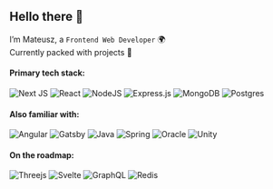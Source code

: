 ## Hello there 👋

I’m Mateusz, a `Frontend Web Developer` 🌍  
Currently packed with projects 🐝  


#### Primary tech stack:
![Next JS](https://img.shields.io/badge/Next-black?style=for-the-badge&logo=next.js&logoColor=white&color=171B21)
![React](https://img.shields.io/badge/react-%2320232a.svg?style=for-the-badge&logo=react&logoColor=%2361DAFB&color=171B21)
![NodeJS](https://img.shields.io/badge/node.js-6DA55F?style=for-the-badge&logo=node.js&logoColor=79A366&color=171B21)
![Express.js](https://img.shields.io/badge/express.js-%23404d59.svg?style=for-the-badge&logo=express&logoColor=%2361DAFB&color=171B21)
![MongoDB](https://img.shields.io/badge/MongoDB-%234ea94b.svg?style=for-the-badge&logo=mongodb&logoColor=66A756&color=171B21)
![Postgres](https://img.shields.io/badge/postgres-%23316192.svg?style=for-the-badge&logo=postgresql&logoColor=3D608E&color=171B21)

#### Also familiar with:
![Angular](https://img.shields.io/badge/angular-%23DD0031.svg?style=for-the-badge&logo=angular&logoColor=CB2B39&color=171B21)
![Gatsby](https://img.shields.io/badge/Gatsby-%23663399.svg?style=for-the-badge&logo=gatsby&logoColor=5F3694&color=171B21)
![Java](https://img.shields.io/badge/java-%23ED8B00.svg?style=for-the-badge&logo=openjdk&logoColor=E09033&color=171B21)
![Spring](https://img.shields.io/badge/spring-%236DB33F.svg?style=for-the-badge&logo=spring&logoColor=7DB150&color=171B21)
![Oracle](https://img.shields.io/badge/Oracle-F80000?style=for-the-badge&logo=oracle&logoColor=E33122&color=171B21)
![Unity](https://img.shields.io/badge/unity-%23000000.svg?style=for-the-badge&logo=unity&logoColor=white&color=171B21)

#### On the roadmap:
![Threejs](https://img.shields.io/badge/threejs-black?style=for-the-badge&logo=three.js&logoColor=white&color=171B21)
![Svelte](https://img.shields.io/badge/svelte-%23f1413d.svg?style=for-the-badge&logo=svelte&logoColor=DE5046&color=171B21)
![GraphQL](https://img.shields.io/badge/-GraphQL-E10098?style=for-the-badge&logo=graphql&logoColor=CE2C95&color=171B21)
![Redis](https://img.shields.io/badge/redis-%23DD0031.svg?style=for-the-badge&logo=redis&logoColor=CB2B39&color=171B21)

